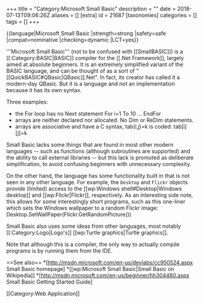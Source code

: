 +++
title = "Category:Microsoft Small Basic"
description = ""
date = 2018-07-13T09:06:26Z
aliases = []
[extra]
id = 21687
[taxonomies]
categories = []
tags = []
+++

{{language|Microsoft Small Basic
|strength=strong
|safety=safe
|compat=nominative
|checking=dynamic
|LCT=yes}}

'''Microsoft Small Basic''' (not to be confused with [[SmallBASIC]]) is a [[:Category:BASIC|BASIC]] compiler for the [[.Net Framework]], largely aimed at absolute beginners. It is an extremely simplified variant of the BASIC language, and can be thought of as a sort of "[[QuickBASIC#QBasic|QBasic]].Net". In fact, its creator has called it a modern-day QBasic. But it is a language and not an implementation because it has its own syntax.

Three examples:
* the For loop has no Next statement
  For i=1 To 10
    ...
  EndFor
* arrays are neither declared nor allocated. No Dim or ReDim statements.
* arrays are associative and have a C syntax, tab(i,j)=k is coded:
  tab[i][j]=k


Small Basic lacks some things that are found in most other modern languages -- such as functions (although subroutines are supported) and the ability to call external libraries -- but this lack is promoted as deliberate simplification, to avoid confusing beginners with unnecessary complexity.

On the other hand, the language has some functionality built in that is not seen in any other language. For example, the <code>Desktop</code> and <code>Flickr</code> objects provide (limited) access to the [[wp:Windows shell#Desktop|Windows desktop]] and [[wp:Flickr|Flickr]], respectively. As an interesting side note, this allows for some interestingly short programs, such as this one-liner which sets the Windows wallpaper to a random Flickr image:
 Desktop.SetWallPaper(Flickr.GetRandomPicture())

Small Basic also uses some ideas from other languages, most notably [[:Category:Logo|Logo's]] [[wp:Turtle graphics|Turtle graphics]].

Note that although this is a compiler, the only way to actually compile programs is by running them from the IDE.

==See also==
*[http://msdn.microsoft.com/en-us/devlabs/cc950524.aspx Small Basic homepage]
*[[wp:Microsoft Small Basic|Small Basic on Wikipedia]]
*[http://msdn.microsoft.com/en-us/beginner/hh304480.aspx Small Basic Getting Started Guide]

[[Category:Web Application]]
